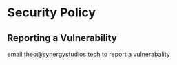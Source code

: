 # Security Policy

## Reporting a Vulnerability

email [theo@synergystudios.tech](mailto:theo@synergystudios.tech)
to report a vulnerabality
